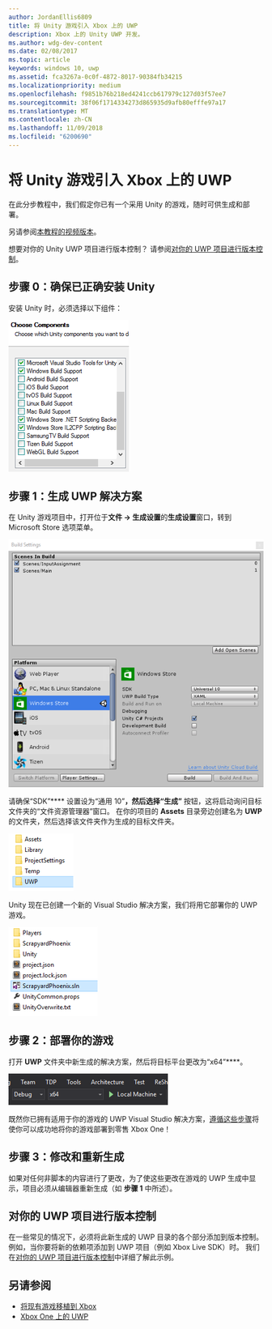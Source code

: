 ```yaml
---
author: JordanEllis6809
title: 将 Unity 游戏引入 Xbox 上的 UWP
description: Xbox 上的 Unity UWP 开发。
ms.author: wdg-dev-content
ms.date: 02/08/2017
ms.topic: article
keywords: windows 10, uwp
ms.assetid: fca3267a-0c0f-4872-8017-90384fb34215
ms.localizationpriority: medium
ms.openlocfilehash: f9851b76b218ed4241ccb617979c127d03f57ee7
ms.sourcegitcommit: 38f06f1714334273d865935d9afb80efffe97a17
ms.translationtype: MT
ms.contentlocale: zh-CN
ms.lasthandoff: 11/09/2018
ms.locfileid: "6200690"
---
```

# <a name="bringing-unity-games-to-uwp-on-xbox"></a>将 Unity 游戏引入 Xbox 上的 UWP


在此分步教程中，我们假定你已有一个采用 Unity 的游戏，随时可供生成和部署。

另请参阅[本教程的视频版本](https://www.youtube.com/watch?v=f0Ptvw7k-CE)。

想要对你的 Unity UWP 项目进行版本控制？ 请参阅[对你的 UWP 项目进行版本控制](development-lanes-unity-versioning.md)。

## <a name="step-0-ensure-unity-is-installed-correctly"></a>步骤 0：确保已正确安装 Unity

安装 Unity 时，必须选择以下组件：

![Unity 安装组件](images/unity-install-components.png)

## <a name="step-1-building-the-uwp-solution"></a>步骤 1：生成 UWP 解决方案

在 Unity 游戏项目中，打开位于**文件 -> 生成设置**的**生成设置**窗口，转到 Microsoft Store 选项菜单。

![“生成设置”窗口](images/build-settings.png)

请确保“SDK”**** 设置设为“通用 10”****，然后选择“生成”**** 按钮，这将启动询问目标文件夹的“文件资源管理器”窗口。 在你的项目的 **Assets** 目录旁边创建名为 **UWP** 的文件夹，然后选择该文件夹作为生成的目标文件夹。

![生成目标文件夹](images/build-destination.png)

Unity 现在已创建一个新的 Visual Studio 解决方案，我们将用它部署你的 UWP 游戏。

![UWP VS 解决方案](images/uwp-vs-solution.png)

## <a name="step-2-deploying-your-game"></a>步骤 2：部署你的游戏

打开 **UWP** 文件夹中新生成的解决方案，然后将目标平台更改为“x64”****。

![x64 生成平台](images/x64-build-platform.png)

既然你已拥有适用于你的游戏的 UWP Visual Studio 解决方案，[遵循这些步骤](getting-started.md)将使你可以成功地将你的游戏部署到零售 Xbox One！

## <a name="step-3-modify-and-rebuild"></a>步骤 3：修改和重新生成

如果对任何非脚本的内容进行了更改，为了使这些更改在游戏的 UWP 生成中显示，项目必须从编辑器重新生成（如 __步骤 1__ 中所述）。

## <a name="versioning-your-uwp-project"></a>对你的 UWP 项目进行版本控制

在一些常见的情况下，必须将此新生成的 UWP 目录的各个部分添加到版本控制。 例如，当你要将新的依赖项添加到 UWP 项目（例如 Xbox Live SDK）时。  我们在[对你的 UWP 项目进行版本控制](development-lanes-unity-versioning.md)中详细了解此示例。

## <a name="see-also"></a>另请参阅
- [将现有游戏移植到 Xbox](development-lanes-landing.md)
- [Xbox One 上的 UWP](index.md)
